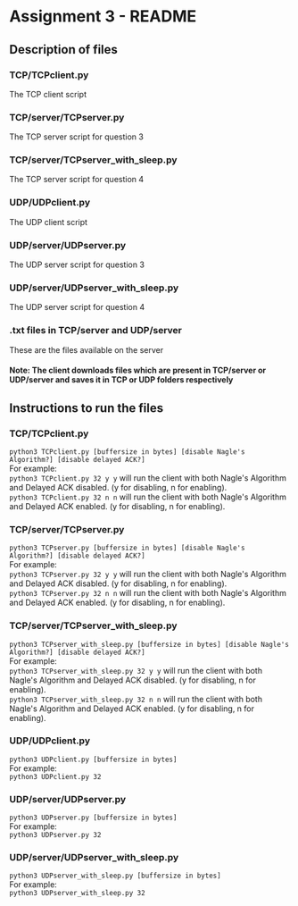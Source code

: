 # Assignment 3 - README

## Description of files

### TCP/TCPclient.py   
The TCP client script

### TCP/server/TCPserver.py
The TCP server script for question 3

### TCP/server/TCPserver_with_sleep.py
The TCP server script for question 4

### UDP/UDPclient.py
The UDP client script

### UDP/server/UDPserver.py
The UDP server script for question 3

### UDP/server/UDPserver_with_sleep.py
The UDP server script for question 4

### .txt files in TCP/server and UDP/server
These are the files available on the server

#### Note: The client downloads files which are present in TCP/server or UDP/server and saves it in TCP or UDP folders respectively

## Instructions to run the files

### TCP/TCPclient.py   
`python3 TCPclient.py [buffersize in bytes] [disable Nagle's Algorithm?] [disable delayed ACK?]`      
For example:     
`python3 TCPclient.py 32 y y` will run the client with both Nagle's Algorithm and Delayed ACK disabled. (y for disabling, n for enabling).     
`python3 TCPclient.py 32 n n` will run the client with both Nagle's Algorithm and Delayed ACK enabled. (y for disabling, n for enabling).     

### TCP/server/TCPserver.py
`python3 TCPserver.py [buffersize in bytes] [disable Nagle's Algorithm?] [disable delayed ACK?]`    
For example:    
`python3 TCPserver.py 32 y y` will run the client with both Nagle's Algorithm and Delayed ACK disabled. (y for disabling, n for enabling).    
`python3 TCPserver.py 32 n n` will run the client with both Nagle's Algorithm and Delayed ACK enabled. (y for disabling, n for enabling).    

### TCP/server/TCPserver_with_sleep.py
`python3 TCPserver_with_sleep.py [buffersize in bytes] [disable Nagle's Algorithm?] [disable delayed ACK?]`    
For example:    
`python3 TCPserver_with_sleep.py 32 y y` will run the client with both Nagle's Algorithm and Delayed ACK disabled. (y for disabling, n for enabling).    
`python3 TCPserver_with_sleep.py 32 n n` will run the client with both Nagle's Algorithm and Delayed ACK enabled. (y for disabling, n for enabling).    

### UDP/UDPclient.py
`python3 UDPclient.py [buffersize in bytes]`    
For example:    
`python3 UDPclient.py 32`    

### UDP/server/UDPserver.py
`python3 UDPserver.py [buffersize in bytes]`    
For example:    
`python3 UDPserver.py 32`    

### UDP/server/UDPserver_with_sleep.py
`python3 UDPserver_with_sleep.py [buffersize in bytes]`    
For example:    
`python3 UDPserver_with_sleep.py 32`    


